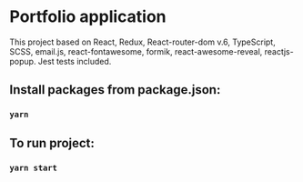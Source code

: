 # Portfolio application
This project based on React, Redux, React-router-dom v.6, TypeScript, SCSS, email.js, react-fontawesome, formik, react-awesome-reveal, reactjs-popup. Jest tests included.


## Install packages from package.json:
### `yarn`
## To run project:
### `yarn start`

